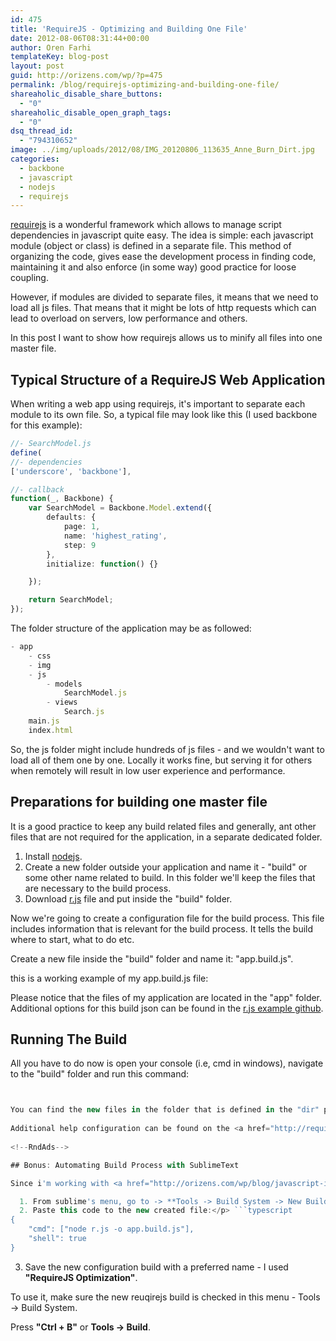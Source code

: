 ```yaml
---
id: 475
title: 'RequireJS - Optimizing and Building One File'
date: 2012-08-06T08:31:44+00:00
author: Oren Farhi 
templateKey: blog-post
layout: post
guid: http://orizens.com/wp/?p=475
permalink: /blog/requirejs-optimizing-and-building-one-file/
shareaholic_disable_share_buttons:
  - "0"
shareaholic_disable_open_graph_tags:
  - "0"
dsq_thread_id:
  - "794310652"
image: ../img/uploads/2012/08/IMG_20120806_113635_Anne_Burn_Dirt.jpg
categories:
  - backbone
  - javascript
  - nodejs
  - requirejs
---
```

<a href="http://requirejs.org/" title="requirejs module loader" target="_blank">requirejs</a> is a wonderful framework which allows to manage script dependencies in javascript quite easy. The idea is simple: each javascript module (object or class) is defined in a separate file. This method of organizing the code, gives ease the development process in finding code, maintaining it and also enforce (in some way) good practice for loose coupling.
  
However, if modules are divided to separate files, it means that we need to load all js files. That means that it might be lots of http requests which can lead to overload on servers, low performance and others.
  
In this post I want to show how requirejs allows us to minify all files into one master file.
  
<!--more-->

## Typical Structure of a RequireJS Web Application

When writing a web app using requirejs, it's important to separate each module to its own file. So, a typical file may look like this (I used backbone for this example):

```typescript
//- SearchModel.js
define(
//- dependencies
['underscore', 'backbone'], 

//- callback
function(_, Backbone) {
	var SearchModel = Backbone.Model.extend({
		defaults: {
			page: 1,
			name: 'highest_rating',
			step: 9
		},
		initialize: function() {}

	});

	return SearchModel;
});
```

The folder structure of the application may be as followed:

```typescript
- app
	- css
	- img
	- js
		- models
			SearchModel.js
		- views
			Search.js
	main.js
	index.html
```

<!--RndAds-->


  
So, the js folder might include hundreds of js files - and we wouldn't want to load all of them one by one. Locally it works fine, but serving it for others when remotely will result in low user experience and performance.

## Preparations for building one master file

It is a good practice to keep any build related files and generally, ant other files that are not required for the application, in a separate dedicated folder.

  1. Install <a title="nodejs" href="http://nodejs.org/" target="_blank">nodejs</a>.
  2. Create a new folder outside your application and name it - "build" or some other name related to build. In this folder we'll keep the files that are necessary to the build process.
  3. Download <a title="r.js build tool" href="http://requirejs.org/docs/download.html#rjs" target="_blank">r.js</a> file and put inside the "build" folder.

<!--RndAds-->


  
Now we're going to create a configuration file for the build process. This file includes information that is relevant for the build process. It tells the build where to start, what to do etc.
  
Create a new file inside the "build" folder and name it: "app.build.js".
  
this is a working example of my app.build.js file:
  


Please notice that the files of my application are located in the "app" folder. Additional options for this build json can be found in the <a href="https://github.com/jrburke/r.js/blob/master/build/example.build.js" title="example.build.js configuration file" target="_blank">r.js example github</a>.

## Running The Build

All you have to do now is open your console (i.e, cmd in windows), navigate to the "build" folder and run this command:

```typescript


You can find the new files in the folder that is defined in the "dir" property in app.build.js.
  
Additional help configuration can be found on the <a href="http://requirejs.org/docs/optimization.html" target="_blank">requirejs optimizer page</a>.
  
<!--RndAds-->

## Bonus: Automating Build Process with SublimeText

Since i'm working with <a href="http://orizens.com/wp/blog/javascript-ides-yes/" title="Javascript IDE’s? yes!" target="_blank">SublimeText</a> for code editing, I would like to have the option to build my project from. Fortunately, it's easy to accomplish.

  1. From sublime's menu, go to -> **Tools -> Build System -> New Build System &#8230;**. 
  2. Paste this code to the new created file:</p> ```typescript
{
	"cmd": ["node r.js -o app.build.js"],
	"shell": true
}
```

  3. Save the new configuration build with a preferred name - I used **"RequireJS Optimization"**. 

To use it, make sure the new reuqirejs build is checked in this menu - Tools -> Build System.
  
Press **"Ctrl + B"** or **Tools -> Build**.